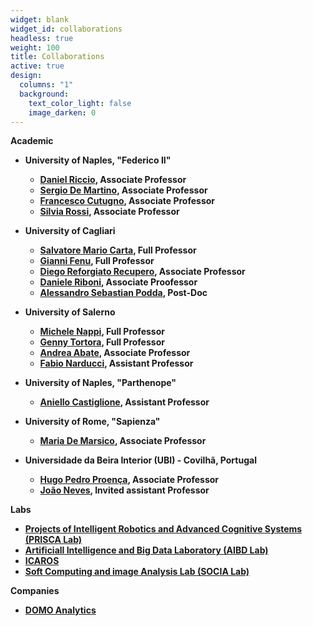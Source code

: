 ```yaml
---
widget: blank
widget_id: collaborations
headless: true
weight: 100
title: Collaborations
active: true
design:
  columns: "1"
  background:
    text_color_light: false
    image_darken: 0
---
```

**Academic**

* **University of Naples, "Federico II"**

  * **[Daniel Riccio](https://www.docenti.unina.it/#!/professor/44414e49454c52494343494f524343444e4c37384831365a3131344d/riferimenti), Associate Professor**
  * **[Sergio De Martino](https://www.docenti.unina.it/#!/professor/53455247494f4449204d415254494e4f444d5253524737364232364638333952/riferimenti), Associate Professor**
  * **[Francesco Cutugno](https://www.docenti.unina.it/#!/professor/4652414e434553434f43555455474e4f435447464e4336304d31364638333948/riferimenti), Associate Professor**
  * **[Silvia Rossi](https://www.docenti.unina.it/#!/professor/53494c564941524f535349525353534c563737453536423936334e/riferimenti), Associate Professor**
* **University of Cagliari**

  * **[Salvatore Mario Carta](https://people.unica.it/salvatoremariocarta/), Full Professor** 
  * **[Gianni Fenu](https://people.unica.it/giannifenu/), Full Professor**
  * **[Diego Reforgiato Recupero](https://people.unica.it/diegoreforgiato/), Associate Professor**
  * **[Daniele Riboni](https://people.unica.it/danieleriboni/), Associate Proofessor**
  * **[Alessandro Sebastian Podda](https://aibd.unica.it/people/sebastian-podda), Post-Doc**
* **University of Salerno**

  * **[Michele Nappi](https://docenti.unisa.it/004288/home), Full Professor**
  * **[Genny Tortora](https://docenti.unisa.it/000751/home), Full Professor**
  * **[Andrea Abate](https://docenti.unisa.it/004620/home), Associate Professor**
  * **[Fabio Narducci](https://docenti.unisa.it/025547/home), Assistant Professor**
* **University of Naples, "Parthenope"**

  * **[Aniello Castiglione](https://www.uniparthenope.it/ugov/person/36874), Assistant Professor**
* **University of Rome, "Sapienza"**

  * **[Maria De Marsico](https://www.di.uniroma1.it/it/docenti/demarsico), Associate Professor**
* **Universidade da Beira Interior (UBI) - Covilhã, Portugal**

  * **[Hugo Pedro Proença](https://www.di.ubi.pt/~hugomcp/), Associate Professor**
  * **[João Neves](http://socia-lab.di.ubi.pt/~jcneves/), Invited assistant Professor**

**Labs**

* **[Projects of Intelligent Robotics and Advanced Cognitive Systems (PRISCA Lab)](http://prisca.unina.it/home)**
* **[Artificiall Intelligence and Big Data Laboratory (AIBD Lab)](https://aibd.unica.it)**
* **[ICAROS](https://www.icaros.unina.it)**
* **[Soft Computing and image Analysis Lab (SOCIA Lab)](http://socia-lab.di.ubi.pt)**

**Companies**

* **[DOMO Analytics](http://www.domoanalytics.it/contatti.html)**